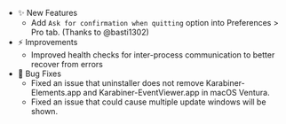 -   ✨ New Features
    -   Add `Ask for confirmation when quitting` option into Preferences > Pro tab. (Thanks to @basti1302)
-   ⚡️ Improvements
    -   Improved health checks for inter-process communication to better recover from errors
-   🐛 Bug Fixes
    -   Fixed an issue that uninstaller does not remove Karabiner-Elements.app and Karabiner-EventViewer.app in macOS Ventura.
    -   Fixed an issue that could cause multiple update windows will be shown.

